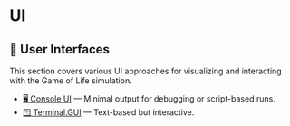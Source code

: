 # UI

## 🎨 User Interfaces

This section covers various UI approaches for visualizing and interacting with the Game of Life simulation.

- [🖥️ Console UI](console) — Minimal output for debugging or script-based runs.
- [🪟 Terminal.GUI](terminal-gui) — Text-based but interactive.

